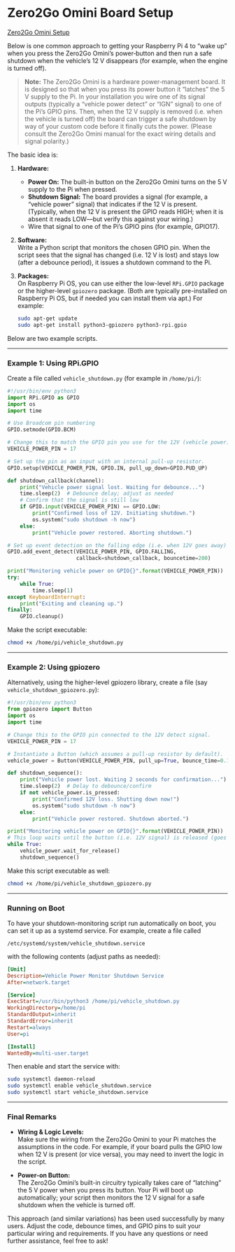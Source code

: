 # Zero2Go Omini Board Setup

[Zero2Go Omini Setup](https://chatgpt.com/share/67aa4a66-2e44-8002-8ddc-ad1dd7bf2434)

Below is one common approach to getting your Raspberry Pi 4 to “wake up” when you press the Zero2Go Omini’s power‐button and then run a safe shutdown when the vehicle’s 12 V disappears (for example, when the engine is turned off).

> **Note:** The Zero2Go Omini is a hardware power‐management board. It is designed so that when you press its power button it “latches” the 5 V supply to the Pi. In your installation you wire one of its signal outputs (typically a “vehicle power detect” or “IGN” signal) to one of the Pi’s GPIO pins. Then, when the 12 V supply is removed (i.e. when the vehicle is turned off) the board can trigger a safe shutdown by way of your custom code before it finally cuts the power. (Please consult the Zero2Go Omini manual for the exact wiring details and signal polarity.) 

The basic idea is:

1. **Hardware:**  
   - **Power On:** The built-in button on the Zero2Go Omini turns on the 5 V supply to the Pi when pressed.  
   - **Shutdown Signal:** The board provides a signal (for example, a “vehicle power” signal) that indicates if the 12 V is present. (Typically, when the 12 V is present the GPIO reads HIGH; when it is absent it reads LOW—but verify this against your wiring.)  
   - Wire that signal to one of the Pi’s GPIO pins (for example, GPIO17).

2. **Software:**  
   Write a Python script that monitors the chosen GPIO pin. When the script sees that the signal has changed (i.e. 12 V is lost) and stays low (after a debounce period), it issues a shutdown command to the Pi.

3. **Packages:**  
   On Raspberry Pi OS, you can use either the low-level `RPi.GPIO` package or the higher-level `gpiozero` package. (Both are typically pre-installed on Raspberry Pi OS, but if needed you can install them via apt.) For example:  
   ```bash
   sudo apt-get update
   sudo apt-get install python3-gpiozero python3-rpi.gpio
   ```

Below are two example scripts.

---

### Example 1: Using RPi.GPIO

Create a file called `vehicle_shutdown.py` (for example in `/home/pi/`):

```python
#!/usr/bin/env python3
import RPi.GPIO as GPIO
import os
import time

# Use Broadcom pin numbering
GPIO.setmode(GPIO.BCM)

# Change this to match the GPIO pin you use for the 12V (vehicle power) signal
VEHICLE_POWER_PIN = 17

# Set up the pin as an input with an internal pull-up resistor.
GPIO.setup(VEHICLE_POWER_PIN, GPIO.IN, pull_up_down=GPIO.PUD_UP)

def shutdown_callback(channel):
    print("Vehicle power signal lost. Waiting for debounce...")
    time.sleep(2)  # Debounce delay; adjust as needed
    # Confirm that the signal is still low
    if GPIO.input(VEHICLE_POWER_PIN) == GPIO.LOW:
        print("Confirmed loss of 12V. Initiating shutdown.")
        os.system("sudo shutdown -h now")
    else:
        print("Vehicle power restored. Aborting shutdown.")

# Set up event detection on the falling edge (i.e. when 12V goes away)
GPIO.add_event_detect(VEHICLE_POWER_PIN, GPIO.FALLING,
                      callback=shutdown_callback, bouncetime=200)

print("Monitoring vehicle power on GPIO{}".format(VEHICLE_POWER_PIN))
try:
    while True:
        time.sleep(1)
except KeyboardInterrupt:
    print("Exiting and cleaning up.")
finally:
    GPIO.cleanup()
```

Make the script executable:

```bash
chmod +x /home/pi/vehicle_shutdown.py
```

---

### Example 2: Using gpiozero

Alternatively, using the higher-level gpiozero library, create a file (say `vehicle_shutdown_gpiozero.py`):

```python
#!/usr/bin/env python3
from gpiozero import Button
import os
import time

# Change this to the GPIO pin connected to the 12V detect signal.
VEHICLE_POWER_PIN = 17

# Instantiate a Button (which assumes a pull-up resistor by default).
vehicle_power = Button(VEHICLE_POWER_PIN, pull_up=True, bounce_time=0.1)

def shutdown_sequence():
    print("Vehicle power lost. Waiting 2 seconds for confirmation...")
    time.sleep(2)  # Delay to debounce/confirm
    if not vehicle_power.is_pressed:
        print("Confirmed 12V loss. Shutting down now!")
        os.system("sudo shutdown -h now")
    else:
        print("Vehicle power restored. Shutdown aborted.")

print("Monitoring vehicle power on GPIO{}".format(VEHICLE_POWER_PIN))
# This loop waits until the button (i.e. 12V signal) is released (goes low)
while True:
    vehicle_power.wait_for_release()
    shutdown_sequence()
```

Make this script executable as well:

```bash
chmod +x /home/pi/vehicle_shutdown_gpiozero.py
```

---

### Running on Boot

To have your shutdown-monitoring script run automatically on boot, you can set it up as a systemd service. For example, create a file called

`/etc/systemd/system/vehicle_shutdown.service`

with the following contents (adjust paths as needed):

```ini
[Unit]
Description=Vehicle Power Monitor Shutdown Service
After=network.target

[Service]
ExecStart=/usr/bin/python3 /home/pi/vehicle_shutdown.py
WorkingDirectory=/home/pi
StandardOutput=inherit
StandardError=inherit
Restart=always
User=pi

[Install]
WantedBy=multi-user.target
```

Then enable and start the service with:

```bash
sudo systemctl daemon-reload
sudo systemctl enable vehicle_shutdown.service
sudo systemctl start vehicle_shutdown.service
```

---

### Final Remarks

- **Wiring & Logic Levels:**  
  Make sure the wiring from the Zero2Go Omini to your Pi matches the assumptions in the code. For example, if your board pulls the GPIO low when 12 V is present (or vice versa), you may need to invert the logic in the script.

- **Power-on Button:**  
  The Zero2Go Omini’s built-in circuitry typically takes care of “latching” the 5 V power when you press its button. Your Pi will boot up automatically; your script then monitors the 12 V signal for a safe shutdown when the vehicle is turned off.

This approach (and similar variations) has been used successfully by many users. Adjust the code, debounce times, and GPIO pins to suit your particular wiring and requirements. If you have any questions or need further assistance, feel free to ask!
